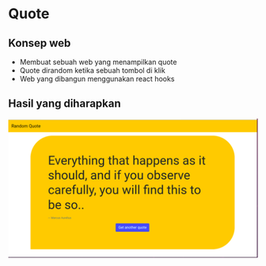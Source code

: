 # Quote

## Konsep web
- Membuat sebuah web yang menampilkan quote
- Quote dirandom ketika sebuah tombol di klik
- Web yang dibangun menggunakan react hooks

## Hasil yang diharapkan

![SS Random emoji](./assets/ss.png)